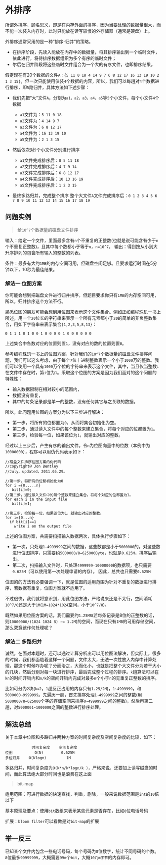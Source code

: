 # 外排序

所谓外排序，顾名思义，即是在内存外面的排序，因为当要处理的数据量很大，而不能一次装入内存时，此时只能放在读写较慢的外存储器（通常是硬盘）上。

外排序通常采用的是一种“排序-归并”的策略。

+ 在排序阶段，先读入能放在内存中的数据量，将其排序输出到一个临时文件，依此进行，将待排序数据组织为多个有序的临时文件；
+ 尔后在归并阶段将这些临时文件组合为一个大的有序文件，也即排序结果。

假定现在有20个数据的文件`A：{5 11 0 18 4 14 9 7 6 8 12 17 16 13 19 10 2 1 3 15}`，但一次只能使用仅装`4`个数据的内容，所以，我们可以每趟对`4`个数据进行排序，即`5`路归并，具体方法如下述步骤：

+ 我们先把“大”文件`A`，分割为`a1，a2，a3，a4，a5`等`5`个小文件，每个小文件`4`个数据
    + `a1`文件为：`5 11 0 18`
    + `a2`文件为：`4 14 9 7`
    + `a3`文件为：`6 8 12 17`
    + `a4`文件为：`16 13 19 10`
    + `a5`文件为：`2 1 3 15`

+ 然后依次对`5`个小文件分别进行排序
    + `a1`文件完成排序后：`0 5 11 18`
    + `a2`文件完成排序后：`4 7 9 14`
    + `a3`文件完成排序后：`6 8 12 17`
    + `a4`文件完成排序后：`10 13 16 19`
    + `a5`文件完成排序后：`1 2 3 15`
+ 最终多路归并，完成整个排序
    整个大文件`A`文件完成排序后：`0 1 2 3 4 5 6 7 8 9 10 11 12 13 14 15 16 17 18 19`

## 问题实例

> 给`10^7`个数据量的磁盘文件排序

输入：给定一个文件，里面最多含有`n`个不重复的正整数(也就是说可能含有少于`n`个不重复正整数)，且其中每个数都小于等于`n`，`n=10^7`。 输出：得到按从小到大升序排列的包含所有输入的整数的列表。 

条件：最多有大约`1MB`的内存空间可用，但磁盘空间足够。且要求运行时间在5分钟以下，10秒为最佳结果。

### 解法一 位图方案

你可能会想到把磁盘文件进行归并排序，但题目要求你只有`1MB`的内存空间可用，所以，归并排序这个方法不行。

熟悉位图的朋友可能会想到用位图来表示这个文件集合。例如正如编程珠玑一书上所述，用一个`20`位长的字符串来表示一个所有元素都小于`20`的简单的非负整数集合，用如下字符串来表示集合`{1,2,3,5,8,13}`：

    0 1 1 1 0 1 0 0 1 0 0 0 0 1 0 0 0 0 0 0

上述集合中各数对应的位置则置`1`，没有对应的数的位置则置`0`。

参考编程珠玑一书上的位图方案，针对我们的`10^7`个数据量的磁盘文件排序问题，我们可以这么考虑，由于每个`7`位十进制整数表示一个小于`1000`万的整数。我们可以使用一个具有`1000`万个位的字符串来表示这个文件，其中，当且仅当整数`i`在文件中存在时，第`i`位为`1`。采取这个位图的方案是因为我们面对的这个问题的特殊性：

+ 输入数据限制在相对较小的范围内，
+ 数据没有重复，
+ 其中的每条记录都是单一的整数，没有任何其它与之关联的数据。

所以，此问题用位图的方案分为以下三步进行解决：

+ 第一步，将所有的位都置为`0`，从而将集合初始化为空。
+ 第二步，通过读入文件中的每个整数来建立集合，将每个对应的位都置为`1`。
+ 第三步，检验每一位，如果该位为`1`，就输出对应的整数。

经过以上三步后，产生有序的输出文件。令`n`为位图向量中的位数（本例中为`10000000`），程序可以用伪代码表示如下：

```
//磁盘文件排序位图方案的伪代码  
//copyright@ Jon Bentley  
//July、updated，2011.05.29。  

//第一步，将所有的位都初始化为0  
for i ={0,....n}      
   bit[i]=0;  
//第二步，通过读入文件中的每个整数来建立集合，将每个对应的位都置为1。  
for each i in the input file     
   bit[i]=1;  

//第三步，检验每一位，如果该位为1，就输出对应的整数。  
for i={0...n}      
  if bit[i]==1        
    write i on the output file  
```
上述的位图方案，共需要扫描输入数据两次，具体执行步骤如下：

+ 第一次，只处理`1—4999999`之间的数据，这些数都是小于`5000000`的，对这些数进行位图排序，只需要约`5000000/8=625000Byte`，也就是`0.625M`，排序后输出。 
+ 第二次，扫描输入文件时，只处理`4999999-10000000`的数据项，也只需要`0.625M`（可以使用第一次处理申请的内存）。 因此，总共也只需要`0.625M`

位图的的方法有必要强调一下，就是位图的适用范围为针对不重复的数据进行排序，若数据有重复，位图方案就不适用了。

不过很快，我们就将意识到，用此位图方法，严格说来还是不太行，空间消耗`10^7/8`还是大于`1M`(`1M=1024*1024`空间，小于`10^7/8`)。

既然如果用位图方案的话，我们需要约`1.25MB`(若每条记录是8位的正整数的话，则`10000000/(1024 1024 8) ~= 1.2M`)的空间，而现在只有`1MB`的可用存储空间，那么究竟该作何处理呢？

### 解法二 多路归并

诚然，在面对本题时，还可以通过计算分析出可以用位图法解决，但实际上，很多的时候，我们都面临着这样一个问题，文件太大，无法一次性放入内存中计算处理，那这个时候咋办呢？分而治之，大而化小，也就是把整个大文件分为若干大小的几块，然后分别对每一块进行排序，最后完成整个过程的排序。`k`趟算法可以在`kn`的时间开销内和`n/k`的空间开销内完成对最多`n`个小于`n`的无重复正整数的排序。

比如可分为`2`块(`k=2`，`1`趟反正占用的内存只有`1.25/2M`)，`1~4999999`，和`5000000~9999999`。先遍历一趟，首先排序处理`1~4999999`之间的整数(用`5000000/8=625000`个字的存储空间来排序`0~4999999`之间的整数)，然后再第二趟，对`5000001~1000000`之间的整数进行排序处理。

## 解法总结

关于本章中位图和多路归并两种方案的时间复杂度及空间复杂度的比较，如下：

                时间复杂度    空间复杂度
    位图          O(N)        0.625M
    多位归并    O(Nlogn)         1M

多路归并，时间复杂度为`O(k*n/k*logn/k )`，严格来说，还要加上读写磁盘的时间，而此算法绝大部分时间也是浪费在这上面

> bit-map

适用范围：可进行数据的快速查找，判重，删除，一般来说数据范围是`int`的`10`倍以下

基本原理及要点：使用`bit`数组来表示某些元素是否存在，比如`8`位电话号码

扩展：`bloom filter`可以看做是对`bit-map`的扩展

## 举一反三

已知某个文件内包含一些电话号码，每个号码为`8`位数字，统计不同号码的个数。 `8`位最多`99999999`，大概需要`99m`个`bit`，大概`10几m字节`的内存即可。

